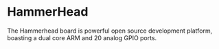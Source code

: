 HammerHead
==========

The Hammerhead board is powerful open source development platform, boasting a dual core ARM and 20 analog GPIO ports.
